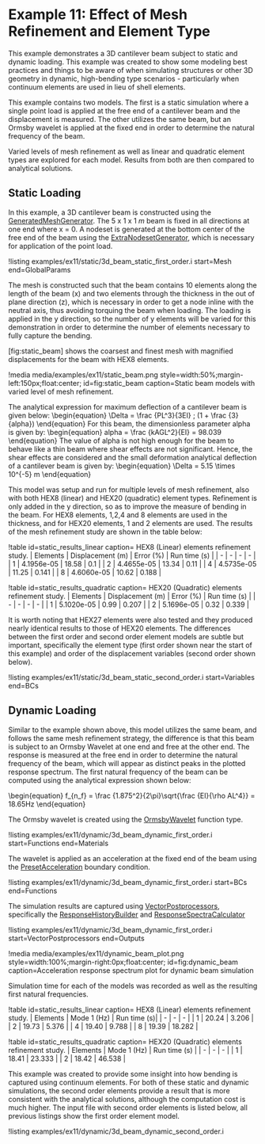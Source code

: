 # Example 11: Effect of Mesh Refinement and Element Type

This example demonstrates a 3D cantilever beam subject to static and dynamic loading. This example was created to show some modeling best practices and things to be aware of when simulating structures or other 3D geometry in dynamic, high-bending type scenarios - particularly when continuum elements are used in lieu of shell elements.

This example contains two models. The first is a static simulation where a single point load is applied at the free end of a cantilever beam and the displacement is measured. The other utilizes the same beam, but an Ormsby wavelet is applied at the fixed end in order to determine the natural frequency of the beam.

Varied levels of mesh refinement as well as linear and quadratic element types are explored for each model. Results from both are then compared to analytical solutions.

## Static Loading

In this example, a 3D cantilever beam is constructed using the [GeneratedMeshGenerator](meshgenerators/GeneratedMeshGenerator.md). The 5 x 1 x 1 $m$ beam is fixed in all directions at one end where x = 0. A nodeset is generated at the bottom center of the free end of the beam using the [ExtraNodesetGenerator](meshgenerators/ExtraNodesetGenerator.md), which is necessary for application of the point load.

!listing examples/ex11/static/3d_beam_static_first_order.i
         start=Mesh
         end=GlobalParams

The mesh is constructed such that the beam contains 10 elements along the length of the beam (x) and two elements through the thickness in the out of plane direction (z), which is necessary in order to get a node inline with the neutral axis, thus avoiding torquing the beam when loading. The loading is applied in the y direction, so the number of y elements will be varied for this demonstration in order to determine the number of elements necessary to fully capture the bending.

[fig:static_beam] shows the coarsest and finest mesh with magnified displacements for the beam with HEX8 elements.

!media media/examples/ex11/static_beam.png
       style=width:50%;margin-left:150px;float:center;
       id=fig:static_beam
       caption=Static beam models with varied level of mesh refinement.

The analytical expression for maximum deflection of a cantilever beam is given below:
\begin{equation}
\Delta = \frac {PL^3}{3EI} \; (1 + \frac {3}{alpha})
\end{equation}
For this beam, the dimensionless parameter alpha is given by:
\begin{equation}
alpha = \frac {kAGL^2}{EI} = 98.039
\end{equation}
The value of alpha is not high  enough for the beam to behave like a thin beam where shear effects are not significant. Hence, the shear effects are considered and the small deformation analytical deflection of a cantilever beam is given by:
\begin{equation}
\Delta = 5.15 \times 10^{-5} m
\end{equation}

This model was setup and run for multiple levels of mesh refinement, also with both HEX8 (linear) and HEX20 (quadratic) element types. Refinement is only added in the y direction, so as to improve the measure of bending in the beam. For HEX8 elements, 1,2,4 and 8 elements are used in the thickness, and for HEX20 elements, 1 and 2 elements are used. The results of the mesh refinement study are shown in the table below:

!table id=static_results_linear caption= HEX8 (Linear) elements refinement study.
| Elements | Displacement (m) | Error (%) | Run time (s) |
| - | - | - | - |
| 1 | 4.1956e-05 | 18.58 | 0.1 |
| 2 | 4.4655e-05 | 13.34 | 0.11 |
| 4 | 4.5735e-05 | 11.25 | 0.141 |
| 8 | 4.6060e-05 | 10.62 | 0.188 |


!table id=static_results_quadratic caption= HEX20 (Quadratic) elements refinement study.
| Elements | Displacement (m) | Error (%) | Run time (s) |
| - | - | - | - |
| 1 | 5.1020e-05 | 0.99 | 0.207 |
| 2 | 5.1696e-05 | 0.32 | 0.339 |

It is worth noting that HEX27 elements were also tested and they produced nearly identical results to those of HEX20 elements. The differences between the first order and second order element models are subtle but important, specifically the element type (first order shown near the start of this example) and order of the displacement variables (second order shown below).

!listing examples/ex11/static/3d_beam_static_second_order.i
         start=Variables
         end=BCs

## Dynamic Loading

Similar to the example shown above, this model utilizes the same beam, and follows the same mesh refinement strategy, the difference is that this beam is subject to an Ormsby Wavelet at one end and free at the other end. The response is measured at the free end in order to determine the natural frequency of the beam, which will appear as distinct peaks in the plotted response spectrum. The first natural frequency of the beam can be computed using the analytical expression shown below:

\begin{equation}
f_{n_f} = \frac {1.875^2}{2\pi}\sqrt{\frac {EI}{\rho AL^4}} = 18.65Hz
\end{equation}

The Ormsby wavelet is created using the [OrmsbyWavelet](functions/OrmsbyWavelet.md) function type.

!listing examples/ex11/dynamic/3d_beam_dynamic_first_order.i
         start=Functions
         end=Materials

The wavelet is applied as an acceleration at the fixed end of the beam using the [PresetAcceleration](bcs/PresetAcceleration.md) boundary condition.

!listing examples/ex11/dynamic/3d_beam_dynamic_first_order.i
         start=BCs
         end=Functions

The simulation results are captured using [VectorPostprocessors](VectorPostprocessors/index.md), specifically the [ResponseHistoryBuilder](vectorpostprocessors/ResponseHistoryBuilder.md) and [ResponseSpectraCalculator](vectorpostprocessors/ResponseSpectraCalculator.md)

!listing examples/ex11/dynamic/3d_beam_dynamic_first_order.i
         start=VectorPostprocessors
         end=Outputs

!media media/examples/ex11/dynamic_beam_plot.png
         style=width:100%;margin-right:0px;float:center;
         id=fig:dynamic_beam
         caption=Acceleration response spectrum plot for dynamic beam simulation

Simulation time for each of the models was recorded as well as the resulting first natural frequencies.

!table id=static_results_linear caption= HEX8 (Linear) elements refinement study.
| Elements | Mode 1 (Hz) | Run time (s)|
| - | - | - |
| 1 | 20.24 | 3.206 |
| 2 | 19.73 | 5.376 |
| 4 | 19.40 | 9.788 |
| 8 | 19.39 | 18.282 |


!table id=static_results_quadratic caption= HEX20 (Quadratic) elements refinement study.
| Elements | Mode 1 (Hz) | Run time (s) |
| - | - | - |
| 1 | 18.41 | 23.333 |
| 2 | 18.42 | 46.538 |

This example was created to provide some insight into how bending is captured using continuum elements. For both of these static and dynamic simulations, the second order elements provide a result that is more consistent with the analytical solutions, although the computation cost is much higher. The input file with second order elements is listed below, all previous listings show the first order element model.

!listing examples/ex11/dynamic/3d_beam_dynamic_second_order.i
